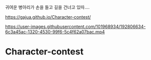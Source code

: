 
귀여운 병아리가 손을 들고 길을 건너고 있따....

https://gajua.github.io/Character-contest/




https://user-images.githubusercontent.com/101968934/192806634-6c3a45ac-1320-4530-99f6-5c4f62a07bac.mp4






# Character-contest
